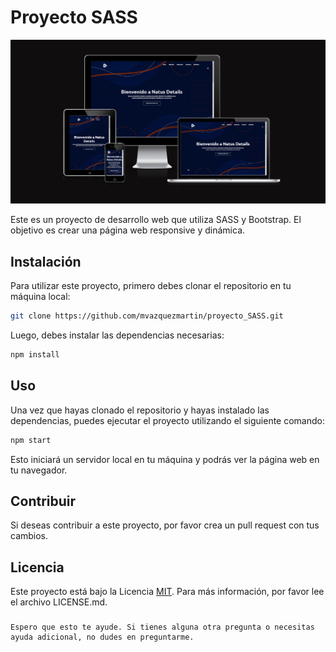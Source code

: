
# Proyecto SASS

![screenshot](./Screenshot_140.png)

Este es un proyecto de desarrollo web que utiliza SASS y Bootstrap. El objetivo es crear una página web responsive y dinámica.



## Instalación
Para utilizar este proyecto, primero debes clonar el repositorio en tu máquina local:

```bash
git clone https://github.com/mvazquezmartin/proyecto_SASS.git
```
Luego, debes instalar las dependencias necesarias:
```bash
npm install
```
## Uso
Una vez que hayas clonado el repositorio y hayas instalado las dependencias, puedes ejecutar el proyecto utilizando el siguiente comando:
```bash
npm start
```
Esto iniciará un servidor local en tu máquina y podrás ver la página web en tu navegador.
## Contribuir

Si deseas contribuir a este proyecto, por favor crea un pull request con tus cambios.


## Licencia
Este proyecto está bajo la Licencia [MIT](https://choosealicense.com/licenses/mit/). Para más información, por favor lee el archivo LICENSE.md.      

### 
```
Espero que esto te ayude. Si tienes alguna otra pregunta o necesitas ayuda adicional, no dudes en preguntarme.
